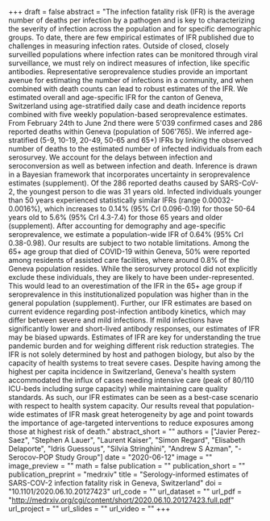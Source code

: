 +++
draft = false
abstract = "The infection fatality risk (IFR) is the average number of deaths per infection by a pathogen and is key to characterizing the severity of infection across the population and for specific demographic groups. To date, there are few empirical estimates of IFR published due to challenges in measuring infection rates. Outside of closed, closely surveilled populations where infection rates can be monitored through viral surveillance, we must rely on indirect measures of infection, like specific antibodies. Representative seroprevalence studies provide an important avenue for estimating the number of infections in a community, and when combined with death counts can lead to robust estimates of the IFR. We estimated overall and age-specific IFR for the canton of Geneva, Switzerland using age-stratified daily case and death incidence reports combined with five weekly population-based seroprevalence estimates. From February 24th to June 2nd there were 5'039 confirmed cases and 286 reported deaths within Geneva (population of 506'765). We inferred age-stratified (5-9, 10-19, 20-49, 50-65 and 65+) IFRs by linking the observed number of deaths to the estimated number of infected individuals from each serosurvey. We account for the delays between infection and seroconversion as well as between infection and death. Inference is drawn in a Bayesian framework that incorporates uncertainty in seroprevalence estimates (supplement). Of the 286 reported deaths caused by SARS-CoV-2, the youngest person to die was 31 years old. Infected individuals younger than 50 years experienced statistically similar IFRs (range 0.00032-0.0016%), which increases to 0.14% (95% CrI 0.096-0.19) for those 50-64 years old to 5.6% (95% CrI 4.3-7.4) for those 65 years and older (supplement). After accounting for demography and age-specific seroprevalence, we estimate a population-wide IFR of 0.64% (95% CrI 0.38-0.98). Our results are subject to two notable limitations. Among the 65+ age group that died of COVID-19 within Geneva, 50% were reported among residents of assisted care facilities, where around 0.8% of the Geneva population resides. While the serosurvey protocol did not explicitly exclude these individuals, they are likely to have been under-represented. This would lead to an overestimation of the IFR in the 65+ age group if seroprevalence in this institutionalized population was higher than in the general population (supplement). Further, our IFR estimates are based on current evidence regarding post-infection antibody kinetics, which may differ between severe and mild infections. If mild infections have significantly lower and short-lived antibody responses, our estimates of IFR may be biased upwards. Estimates of IFR are key for understanding the true pandemic burden and for weighing different risk reduction strategies. The IFR is not solely determined by host and pathogen biology, but also by the capacity of health systems to treat severe cases. Despite having among the highest per capita incidence in Switzerland, Geneva's health system accommodated the influx of cases needing intensive care (peak of 80/110 ICU-beds including surge capacity) while maintaining care quality standards. As such, our IFR estimates can be seen as a best-case scenario with respect to health system capacity. Our results reveal that population-wide estimates of IFR mask great heterogeneity by age and point towards the importance of age-targeted interventions to reduce exposures among those at highest risk of death."
abstract_short = ""
authors = ["Javier Perez-Saez", "Stephen A Lauer", "Laurent Kaiser", "Simon Regard", "Elisabeth Delaporte", "Idris Guessous", "Silvia Stringhini", "Andrew S Azman", "- Serocov-POP Study Group"]
date = "2020-06-12"
image = ""
image_preview = ""
math = false
publication = ""
publication_short = ""
publication_preprint = "medrxiv"
title = "Serology-informed estimates of SARS-COV-2 infection fatality risk in Geneva, Switzerland"
doi = "10.1101/2020.06.10.20127423"
url_code = ""
url_dataset = ""
url_pdf = "http://medrxiv.org/cgi/content/short/2020.06.10.20127423.full.pdf"
url_project = ""
url_slides = ""
url_video = ""
+++